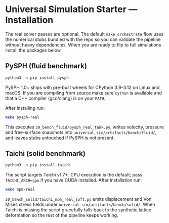 # Universal Simulation Starter — Installation

The real solver passes are optional. The default `make orchestrate` flow uses the
numerical stubs bundled with the repo so you can validate the pipeline without
heavy dependencies. When you are ready to flip to full simulations install the
packages below.

## PySPH (fluid benchmark)

```bash
python3 -m pip install pysph
```

PySPH 1.0+ ships with pre-built wheels for CPython 3.9–3.12 on Linux and macOS.
If you are compiling from source make sure `cython` is available and that a C++
compiler (gcc/clang) is on your `PATH`.

After installing run:

```bash
make pysph-real
```

This executes `30_bench_fluid/pysph_real_tank.py`, writes velocity, pressure and
free-surface snapshots into `universal_sim/artifacts/bench/fluid/`, and leaves
stubs untouched if PySPH is not present.

## Taichi (solid benchmark)

```bash
python3 -m pip install taichi
```

The script targets Taichi v1.7+. CPU execution is the default; pass
`TAICHI_ARCH=gpu` if you have CUDA installed. After installation run:

```bash
make mpm-real
```

`20_bench_solid/taichi_mpm_real_soft.py` emits displacement and Von Mises stress
fields under `universal_sim/artifacts/bench/solid/`. When Taichi is missing the
script gracefully falls back to the synthetic lattice deformation so the rest of
the pipeline keeps working.

